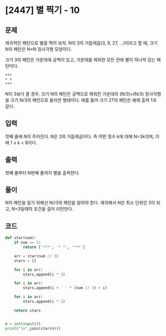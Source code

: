# [2447] 별 찍기 - 10

## 문제

재귀적인 패턴으로 별을 찍어 보자. N이 3의 거듭제곱(3, 9, 27, ...)이라고 할 때, 크기 N의 패턴은 N×N 정사각형 모양이다.

크기 3의 패턴은 가운데에 공백이 있고, 가운데를 제외한 모든 칸에 별이 하나씩 있는 패턴이다.

```text
***
* *
***
```

N이 3보다 클 경우, 크기 N의 패턴은 공백으로 채워진 가운데의 (N/3)×(N/3) 정사각형을 크기 N/3의 패턴으로 둘러싼 형태이다. 예를 들어 크기 27의 패턴은 예제 출력 1과 같다.

## 입력

첫째 줄에 N이 주어진다. N은 3의 거듭제곱이다. 즉 어떤 정수 k에 대해 N=3k이며, 이때 1 ≤ k < 8이다.

## 출력

첫째 줄부터 N번째 줄까지 별을 출력한다.

## 풀이

N의 패턴을 알기 위해선 N//3의 패턴을 알아야 한다. 재귀해서 N은 최소 단위인 3이 되고, N=3일때의 조건을 걸어 리턴한다.

## 코드

```python
def star(num):
    if num == 3:
        return ['***', '* *', '***']

    arr = star(num // 3)
    stars = []

    for i in arr:
        stars.append(i * 3)

    for i in arr:
        stars.append(i + ' ' * (num // 3) + i)

    for i in arr:
        stars.append(i * 3)

    return stars


n = int(input())
print("\n".join(star(n)))

```
